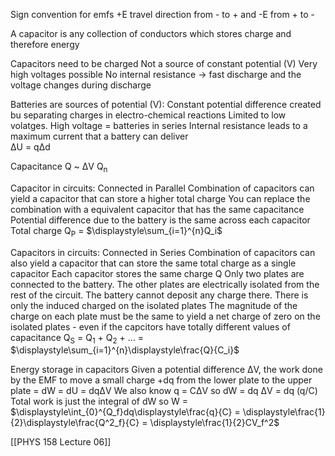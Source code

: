 Sign convention for emfs
+E travel direction from - to + and -E from + to -


A capacitor is any collection of conductors which stores charge and therefore energy

Capacitors need to be charged
	Not a source of constant potential (V)
	Very high voltages possible
	No internal resistance -> fast discharge and the voltage changes during discharge

Batteries are sources of potential (V):
	Constant potential difference created bu separating charges in electro-chemical reactions
	Limited to low volatges.
		High voltage = batteries in series
	Internal resistance leads to a maximum current that a battery can deliver  
		ΔU = qΔd

Capacitance
	Q ~ ΔV
	Q<sub>n</sub>

Capacitor in circuits: Connected in Parallel
	Combination of capacitors can yield a capacitor that can store a higher total charge
	You can replace the combination with a equivalent capacitor that has the same capacitance
	Potential difference due to the battery is the same across each capacitor
	Total charge Q<sub>P</sub> = $\displaystyle\sum_{i=1}^{n}Q_i$

Capacitors in circuits: Connected in Series
	Combination of capacitors can also yield a capacitor that can store the same total charge as a single capacitor
		Each capacitor stores the same charge Q
	Only two plates are connected to the battery. The other plates are electrically isolated from the rest of the circuit. The battery cannot deposit any charge there. There is only the induced charged on the isolated plates
	The magnitude of the charge on each plate must be the same to yield a net charge of zero on the isolated plates - even if the capcitors have totally different values of capacitance
	Q<sub>S</sub> = Q<sub>1</sub> + Q<sub>2</sub> + ...
	= $\displaystyle\sum_{i=1}^{n}\displaystyle\frac{Q}{C_i}$

Energy storage in capacitors
	Given a potential difference ΔV, the work done by the EMF to move a small charge +dq from the lower plate to the upper plate = 
		dW = dU = dqΔV
		We also know q = CΔV so dW = dq ΔV = dq (q/C)
	Total work is just the integral of dW so
		W = $\displaystyle\int_{0}^{Q_f}dq\displaystyle\frac{q}{C} = \displaystyle\frac{1}{2}\displaystyle\frac{Q^2_f}{C} = \displaystyle\frac{1}{2}CV_f^2$

[[PHYS 158 Lecture 06]]